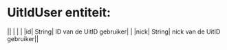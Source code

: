 ---
---

# UitIdUser entiteit:



|| | | |
|id| String| ID van de UitID gebruiker| |
|nick| String| nick van de UitID gebruiker||

